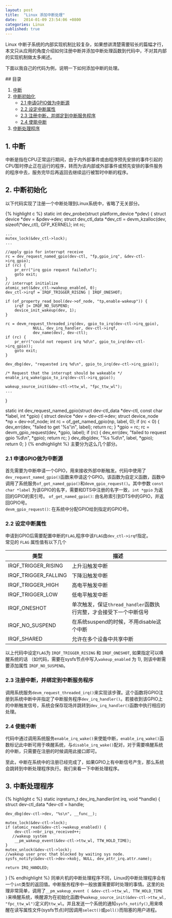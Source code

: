 ```yaml
---
layout: post
title:  "Linux 添加中断处理"
date:   2014-01-09 23:54:06 +0800
categories: Linux
published: true
---
```

Linux 中断子系统的内部实现机制比较复杂，如果想讲清楚需要较长的篇幅才行，本文只从应用的角度介绍如何注册中断并添加中断处理函数到代码中，不对其内部的实现机制做太多阐述。

下面以我自己的代码为例，说明一下如何添加中断的处理。

<div class = "separator"></div>
## 目录

1. [中断](#1)
2. [中断初始化](#2)
    + [2.1 申请GPIO做为中断源](#2.1)
    + [2.2 设定中断属性](#2.2)
    + [2.3 注册中断，并绑定到中断服务程序](#2.3)
    + [2.4 使能中断](#2.4)
3. [中断处理程序](#3)

<div class = "separator"></div>

## <span id="1">1. 中断</span>
中断是指在CPU正常运行期间，由于内外部事件或由程序预先安排的事件引起的CPU暂时停止正在运行的程序，转而为该内部或外部事件或预先安排的事件服务的程序中去，服务完毕后再返回去继续运行被暂时中断的程序。

## <span id="2">2. 中断初始化</span>
以下代码实现了注册一个中断处理到Linux系统中，省略了无关部分。

{% highlight c %}
static int dev_probe(struct platform_device *pdev)
{
	struct device *dev = &pdev->dev;
	struct dev_ctl_data *dev_ctl = devm_kzalloc(dev, sizeof(*dev_ctl),
	GFP_KERNEL);
	int rc;

	...
	mutex_lock(&dev_ctl->lock);
	...
	
    //apply gpio for interrupt receive
	rc = dev_request_named_gpio(dev-ctl, "fp,gpio_irq", &dev-ctl->irq_gpio);
	if (rc) {
		pr_err("irq gpio request failed\n");
		goto exit;
	}
	// interrupt initialize
	atomic_set(&dev_ctl->wakeup_enabled, 0);
	dev_ctl->irqf = IRQF_TRIGGER_RISING | IRQF_ONESHOT;
	
	if (of_property_read_bool(dev->of_node, "tp,enable-wakeup")) {
		irqf |= IRQF_NO_SUSPEND;
		device_init_wakeup(dev, 1);
	}

	rc = devm_request_threaded_irq(dev, gpio_to_irq(dev-ctl->irq_gpio),
				NULL, dev_irq_handler, dev-ctl->irqf,
				dev_name(dev), dev-ctl);
	if (rc) {
		pr_err("could not request irq %d\n", gpio_to_irq(dev-ctl->irq_gpio));
		goto exit;
	}

	dev_dbg(dev, "requested irq %d\n", gpio_to_irq(dev-ctl->irq_gpio));

	/* Request that the interrupt should be wakeable */
	enable_irq_wake(gpio_to_irq(dev-ctl->irq_gpio));

	wakeup_source_init(&dev-ctl->ttw_wl, "fpc_ttw_wl");
	...
}

static int dev_request_named_gpio(struct dev-ctl_data *dev-ctl,
	const char *label, int *gpio)
{
	struct device *dev = dev-ctl->dev;
	struct device_node *np = dev->of_node;
	int rc = of_get_named_gpio(np, label, 0);
	if (rc < 0) {
		dev_err(dev, "failed to get '%s'\n", label);
		return rc;
	}
	*gpio = rc;
	rc = devm_gpio_request(dev, *gpio, label);
	if (rc) {
		dev_err(dev, "failed to request gpio %d\n", *gpio);
		return rc;
	}
	dev_dbg(dev, "%s %d\n", label, *gpio);
	return 0;
}
{% endhighlight %}
主要分为这么几个部分。
### <span id="2.1">2.1 申请GPIO做为中断源</span>   
首先需要为中断申请一个GPIO，用来接收外部中断触发。代码中使用了`dev_request_named_gpio()`函数来申请这个GPIO。该函数为自定义函数，函数中调用了系统服务`of_get_named_gpio()`和`devm_gpio_request()`。其中参数 `const char *label` 为该GPIO的名字，需要和DTS中注册的名字一致，`int *gpio` 为返回的GPIO的索引号。
`of_get_named_gpio()`: 由名称索引到DTS中的GPIO，并返回GPIO号。   
`devm_gpio_request()`: 在系统中分配GPIO给到指定的GPIO号。
### <span id="2.2">2.2 设定中断属性</span>   
申请到GPIO后需要配置中断的`FLAG`,程序中该`FLAG`由`dev_ctl->irqf`指定。   
常见的 `FLAG` 属性值有以下几个
 
|类型|描述|   
|---|---|   
|IRQF_TRIGGER_RISING|上升沿触发中断|
|IRQF_TRIGGER_FALLING|下降沿触发中断|
|IRQF_TRIGGER_HIGH|高电平触发中断|
|IRQF_TRIGGER_LOW|低电平触发中断|
|IRQF_ONESHOT|单次触发，保证`thread_handler`函数执行完整，才会接受下一个中断信号|
|IRQF_NO_SUSPEND|在系统suspend的时候，不用disable这个中断|
|IRQF_SHARED|允许在多个设备中共享中断|  

以上代码中设定`FLAG`为 `IRQF_TRIGGER_RISING` 和 `IRQF_ONESHOT`, 如果指定可以唤醒系统的话 （如代码，需要在sysfs节点中写入`wakeup_enabled` 为 1), 则该中断需要添加属性 `IRQF_NO_SUSPEND`。
### <span id="2.3">2.3 注册中断，并绑定到中断服务程序</span>   
调用系统服务`devm_request_threaded_irq()`来实现该步骤。这个函数将GPIO注册到系统中断中并指定了中断服务程序`dev_irq_handler()`。若接收到该GPIO上的中断触发信号，系统会保存现场并跳转到`dev_irq_handler()`函数中执行相应的处理。
### <span id="2.4">2.4 使能中断</span>
代码中通过调用系统服务`enable_irq_wake()`来使能中断，`enable_irq_wake()`函数标记此中断可用于唤醒系统，与`disable_irq_wake()`配对，对于需要唤醒系统的中断，只需要在注册的时候调用此接口即可。

至此，中断在系统中的注册已经完成了，如果GPIO上有中断信号产生，那么系统会跳转到中断处理程序执行。我们来看一下中断处理程序。

## <span id="3">3. 中断处理程序</span>

{% highlight c %}
static irqreturn_t dev_irq_handler(int irq, void *handle)
{
	struct dev-ctl_data *dev-ctl = handle;

	dev_dbg(dev-ctl->dev, "%s\n", __func__);

	mutex_lock(&dev-ctl->lock);
	if (atomic_read(&dev-ctl->wakeup_enabled)) {
		dev-ctl->nbr_irqs_received++;
       //wakeup system
		__pm_wakeup_event(&dev-ctl->ttw_wl, TTW_HOLD_TIME);
	}
	mutex_unlock(&dev-ctl->lock);
    //wakeup user proc that blocked by waiting sys node.
	sysfs_notify(&dev-ctl->dev->kobj, NULL, dev_attr_irq.attr.name);

	return IRQ_HANDLED;
}
{% endhighlight %}
同单片机的中断处理程序不同，Linux的中断处理程序会有一个`int`类型的返回值。中断服务程序中一般放置需要即时处理的事情。这里的处理非常简单，调用了`__pm_wakeup_event ( &dev-ctl->ttw_wl, TTW_HOLD_TIME )`来唤醒系统，唤醒源为在初始化函数中`wakeup_source_init(&dev-ctl->ttw_wl, "fpc_ttw_wl")`定义的`ttw_wl`。并且发送一个系统的通知`sysfs_notify()`,用来唤醒在读写属性文件(sysfs节点)时因调用`select()`或`poll()`而阻塞的用户进程。

